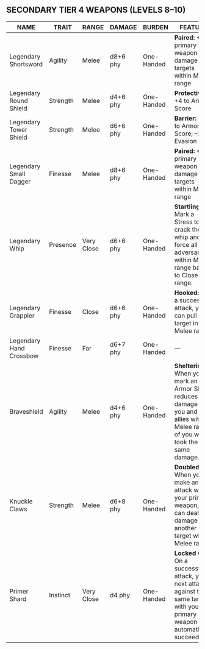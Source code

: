 ## SECONDARY TIER 4 WEAPONS (LEVELS 8–10)

| NAME                    | TRAIT    | RANGE      | DAMAGE   | BURDEN     | FEATURE                                                                                                                                   |
| ----------------------- | -------- | ---------- | -------- | ---------- | ----------------------------------------------------------------------------------------------------------------------------------------- |
| Legendary Shortsword    | Agility  | Melee      | d8+6 phy | One-Handed | **Paired:** +5 to primary weapon damage to targets within Melee range                                                                     |
| Legendary Round Shield  | Strength | Melee      | d4+6 phy | One-Handed | **Protective:** +4 to Armor Score                                                                                                         |
| Legendary Tower Shield  | Strength | Melee      | d6+6 phy | One-Handed | **Barrier:** +5 to Armor Score; –1 to Evasion                                                                                             |
| Legendary Small Dagger  | Finesse  | Melee      | d8+6 phy | One-Handed | **Paired:** +5 to primary weapon damage to targets within Melee range                                                                     |
| Legendary Whip          | Presence | Very Close | d6+6 phy | One-Handed | **Startling:** Mark a Stress to crack the whip and force all adversaries within Melee range back to Close range.                          |
| Legendary Grappler      | Finesse  | Close      | d6+6 phy | One-Handed | **Hooked:** On a successful attack, you can pull the target into Melee range.                                                             |
| Legendary Hand Crossbow | Finesse  | Far        | d6+7 phy | One-Handed | —                                                                                                                                         |
| Braveshield             | Agility  | Melee      | d4+6 phy | One-Handed | **Sheltering:** When you mark an Armor Slot, it reduces damage for you and all allies within Melee range of you who took the same damage. | 
| Knuckle Claws           | Strength | Melee      | d6+8 phy | One-Handed | **Doubled Up:** When you make an attack with your primary weapon, you can deal damage to another target within Melee range.               |
| Primer Shard            | Instinct | Very Close | d4 phy   | One-Handed | **Locked On:** On a successful attack, your next attack against the same target with your primary weapon automatically succeeds.          |